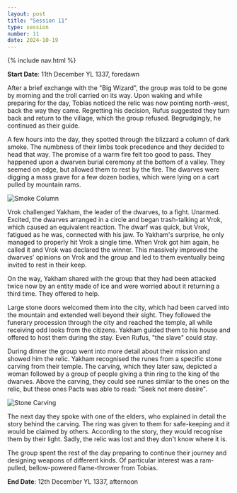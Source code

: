 ```yaml
---
layout: post
title: "Session 11"
type: session
number: 11
date: 2024-10-19
---
```


{% include nav.html %}

**Start Date**: 11th December YL 1337, foredawn

After a brief exchange with the "Big Wizard", the group was told to be gone by morning and the troll carried on its way. Upon waking and while preparing for the day, Tobias noticed the relic was now pointing north-west, back the way they came. Regretting his decision, Rufus suggested they turn back and return to the village, which the group refused. Begrudgingly, he continued as their guide.

A few hours into the day, they spotted through the blizzard a column of dark smoke. The numbness of their limbs took precedence and they decided to head that way. The promise of a warm fire felt too good to pass. They happened upon a dwarven burial ceremony at the bottom of a valley. They seemed on edge, but allowed them to rest by the fire. The dwarves were digging a mass grave for a few dozen bodies, which were lying on a cart pulled by mountain rams.

![Smoke Column](/session-reports/assets/images/art/smoke-column.jpg)

Vrok challenged Yakham, the leader of the dwarves, to a fight. Unarmed. Excited, the dwarves arranged in a circle and began trash-talking at Vrok, which caused an equivalent reaction. The dwarf was quick, but Vrok, fatigued as he was, connected with his jaw. To Yakham's surprise, he only managed to properly hit Vrok a single time. When Vrok got him again, he called it and Vrok was declared the winner. This massively improved the dwarves' opinions on Vrok and the group and led to them eventually being invited to rest in their keep.

On the way, Yakham shared with the group that they had been attacked twice now by an entity made of ice and were worried about it returning a third time. They offered to help.

Large stone doors welcomed them into the city, which had been carved into the mountain and extended well beyond their sight. They followed the funerary procession through the city and reached the temple, all while receiving odd looks from the citizens. Yakham guided them to his house and offered to host them during the stay. Even Rufus, "the slave" could stay.

During dinner the group went into more detail about their mission and showed him the relic. Yakham recognised the runes from a specific stone carving from their temple. The carving, which they later saw, depicted a woman followed by a group of people giving a thin ring to the king of the dwarves. Above the carving, they could see runes similar to the ones on the relic, but these ones Pacts was able to read: "Seek not mere desire".

![Stone Carving](/session-reports/assets/images/art/stone-carving.jpg)

The next day they spoke with one of the elders, who explained in detail the story behind the carving. The ring was given to them for safe-keeping and it would be claimed by others. According to the story, they would recognise them by their light. Sadly, the relic was lost and they don't know where it is.

The group spent the rest of the day preparing to continue their journey and designing weapons of different kinds. Of particular interest was a ram-pulled, bellow-powered flame-thrower from Tobias.

**End Date**: 12th December YL 1337, afternoon
